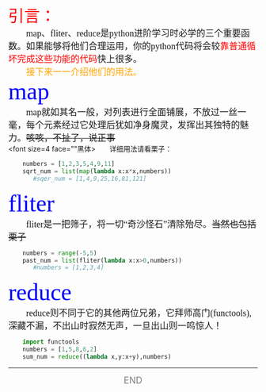 
<font size=6 color=red>引言：</font>  
<font face="楷体" size=4>　　map、fliter、reduce是python进阶学习时必学的三个重要函数。如果能够将他们合理运用，你的python代码将会较<font color=red>靠普通循坏完成这些功能的代码</font>快上很多。</font>  
<font color=orange size=4>　　接下来一一介绍他们的用法。</font>  
<font face="Times New Roman" size=7 color=blue>map</font>  
<font size=4 face="黑体">　　map就如其名一般，对列表进行全面铺展，不放过一丝一毫，每个元素经过它处理后犹如净身魔灵，发挥出其独特的魅力。<del>咳咳，不扯了，说正事</del></font>  
<font size=4 face=""黑体>　　详细用法请看栗子：</font>  
```python
	numbers = [1,2,3,5,4,9,11]
	sqrt_num = list(map(lambda x:x*x,numbers))
       #sqer_num = [1,4,9,25,16,81,121]
```	 
<font face="Times New Roman" size=7 color=blue>fliter</font>  
<font size=4 face="黑体">　　fliter是一把筛子，将一切“奇沙怪石”清除殆尽。<del>当然也包括栗子</del></font>    
```python
	numbers = range(-5,5)
	past_num = list(fliter(lambda x:x>0,numbers))
       #numbers = [1,2,3,4]
```
<font face="Times New Roman" size=7 color=blue>reduce</font>  
<font size=4 face="黑体">　　reduce则不同于它的其他两位兄弟，它拜师高门(functools),深藏不漏，不出山时寂然无声，一旦出山则一鸣惊人！</font>    
```python
	import functools
	numbers = [1,5,8,6,2]
	sum_num = reduce((lambda x,y:x+y),numbers)
```

----------
<center><font size=4 color=gray>END</font></center>
